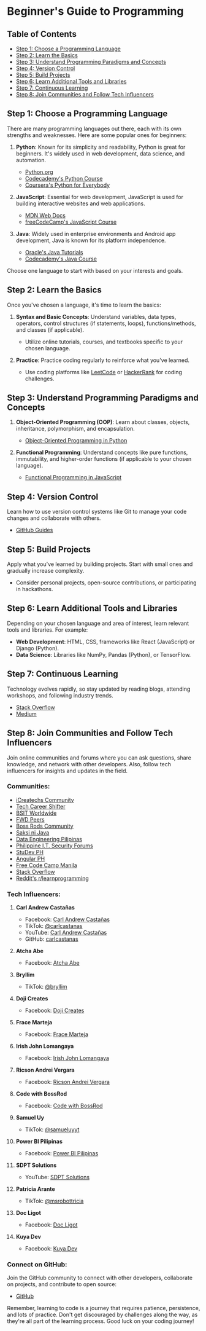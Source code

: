 # Beginner's Guide to Programming

## Table of Contents
- [Step 1: Choose a Programming Language](#step-1-choose-a-programming-language)
- [Step 2: Learn the Basics](#step-2-learn-the-basics)
- [Step 3: Understand Programming Paradigms and Concepts](#step-3-understand-programming-paradigms-and-concepts)
- [Step 4: Version Control](#step-4-version-control)
- [Step 5: Build Projects](#step-5-build-projects)
- [Step 6: Learn Additional Tools and Libraries](#step-6-learn-additional-tools-and-libraries)
- [Step 7: Continuous Learning](#step-7-continuous-learning)
- [Step 8: Join Communities and Follow Tech Influencers](#step-8-join-communities-and-follow-tech-influencers)

## Step 1: Choose a Programming Language
There are many programming languages out there, each with its own strengths and weaknesses. Here are some popular ones for beginners:

1. **Python**: Known for its simplicity and readability, Python is great for beginners. It's widely used in web development, data science, and automation.
   - [Python.org](https://www.python.org/)
   - [Codecademy's Python Course](https://www.codecademy.com/learn/learn-python-3)
   - [Coursera's Python for Everybody](https://www.coursera.org/specializations/python)

2. **JavaScript**: Essential for web development, JavaScript is used for building interactive websites and web applications.
   - [MDN Web Docs](https://developer.mozilla.org/en-US/docs/Web/JavaScript)
   - [freeCodeCamp's JavaScript Course](https://www.freecodecamp.org/learn/javascript-algorithms-and-data-structures/basic-javascript/)

3. **Java**: Widely used in enterprise environments and Android app development, Java is known for its platform independence.
   - [Oracle's Java Tutorials](https://docs.oracle.com/javase/tutorial/)
   - [Codecademy's Java Course](https://www.codecademy.com/learn/learn-java)

Choose one language to start with based on your interests and goals.

## Step 2: Learn the Basics
Once you've chosen a language, it's time to learn the basics:

1. **Syntax and Basic Concepts**: Understand variables, data types, operators, control structures (if statements, loops), functions/methods, and classes (if applicable).
   - Utilize online tutorials, courses, and textbooks specific to your chosen language.

2. **Practice**: Practice coding regularly to reinforce what you've learned.
   - Use coding platforms like [LeetCode](https://leetcode.com/) or [HackerRank](https://www.hackerrank.com/) for coding challenges.

## Step 3: Understand Programming Paradigms and Concepts
1. **Object-Oriented Programming (OOP)**: Learn about classes, objects, inheritance, polymorphism, and encapsulation.
   - [Object-Oriented Programming in Python](https://realpython.com/python3-object-oriented-programming/)

2. **Functional Programming**: Understand concepts like pure functions, immutability, and higher-order functions (if applicable to your chosen language).
   - [Functional Programming in JavaScript](https://eloquentjavascript.net/1st_edition/chapter6.html)

## Step 4: Version Control
Learn how to use version control systems like Git to manage your code changes and collaborate with others.
- [GitHub Guides](https://guides.github.com/)

## Step 5: Build Projects
Apply what you've learned by building projects. Start with small ones and gradually increase complexity.
- Consider personal projects, open-source contributions, or participating in hackathons.

## Step 6: Learn Additional Tools and Libraries
Depending on your chosen language and area of interest, learn relevant tools and libraries. For example:
- **Web Development**: HTML, CSS, frameworks like React (JavaScript) or Django (Python).
- **Data Science**: Libraries like NumPy, Pandas (Python), or TensorFlow.

## Step 7: Continuous Learning
Technology evolves rapidly, so stay updated by reading blogs, attending workshops, and following industry trends.
- [Stack Overflow](https://stackoverflow.com/)
- [Medium](https://medium.com/)

## Step 8: Join Communities and Follow Tech Influencers
Join online communities and forums where you can ask questions, share knowledge, and network with other developers. Also, follow tech influencers for insights and updates in the field.

### Communities:
- [iCreatechs Community](https://www.facebook.com/groups/icreatechs.community)
- [Tech Career Shifter](https://www.facebook.com/groups/techcareershifter)
- [BSIT Worldwide](https://www.facebook.com/groups/bsitworldwide)
- [FWD Peers](https://www.facebook.com/groups/fwdpeers)
- [Boss Rods Community](https://www.facebook.com/groups/bossrodscommunity)
- [Saksi ni Java](https://www.facebook.com/groups/395829252906836)
- [Data Engineering Pilipinas](https://www.facebook.com/groups/dataengineeringpilipinas/)
- [Philippine I.T. Security Forums](https://www.facebook.com/groups/pitsf)
- [StuDev PH](https://www.facebook.com/groups/studevph/)
- [Angular PH](https://www.facebook.com/groups/AngularPH/)
- [Free Code Camp Manila](https://www.facebook.com/groups/free.code.camp.manila)
- [Stack Overflow](https://stackoverflow.com/)
- [Reddit's r/learnprogramming](https://www.reddit.com/r/learnprogramming/)


### Tech Influencers:

1. **Carl Andrew Castañas**
   - Facebook: [Carl Andrew Castañas](https://www.facebook.com/carlcastanas/)
   - TikTok: [@carlcastanas](https://www.tiktok.com/@carlcastanas)
   - YouTube: [Carl Andrew Castañas](https://www.youtube.com/@cacastanas)
   - GitHub: [carlcastanas](https://github.com/carlcastanas)

2. **Atcha Abe**
   - Facebook: [Atcha Abe](https://www.facebook.com/athenaaliafe)

3. **Bryllim**
   - TikTok: [@bryllim](https://www.tiktok.com/@bryllim)

4. **Doji Creates**
   - Facebook: [Doji Creates](https://www.facebook.com/dojicreates)

5. **Frace Marteja**
   - Facebook: [Frace Marteja](https://www.facebook.com/frace.marteja)

6. **Irish John Lomangaya**
   - Facebook: [Irish John Lomangaya](https://www.facebook.com/irishsss)

7. **Ricson Andrei Vergara**
   - Facebook: [Ricson Andrei Vergara](https://www.facebook.com/ricsonandrei.vergara)

8. **Code with BossRod**
   - Facebook: [Code with BossRod](https://www.facebook.com/codewithbossrod)

9. **Samuel Uy**
   - TikTok: [@samueluyyt](https://www.tiktok.com/@samueluyyt)

10. **Power BI Pilipinas**
    - Facebook: [Power BI Pilipinas](https://www.facebook.com/powerbipilipinas)

11. **SDPT Solutions**
    - YouTube: [SDPT Solutions](https://www.youtube.com/@SDPTSolutions)

12. **Patricia Arante**
    - TikTok: [@msrobottricia](https://www.tiktok.com/@msrobottricia)

13. **Doc Ligot**
    - Facebook: [Doc Ligot](https://www.facebook.com/docligotAI)

14. **Kuya Dev**
    - Facebook: [Kuya Dev](https://www.facebook.com/KuyaDevDotCom)


### Connect on GitHub:
Join the GitHub community to connect with other developers, collaborate on projects, and contribute to open source:
- [GitHub](https://github.com/)

Remember, learning to code is a journey that requires patience, persistence, and lots of practice. Don't get discouraged by challenges along the way, as they're all part of the learning process. Good luck on your coding journey!
